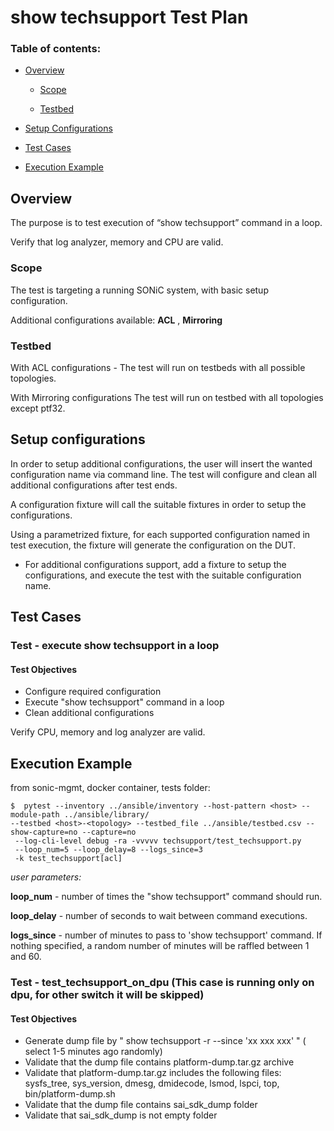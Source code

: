 # show techsupport Test Plan

### Table of contents:
- [Overview](#overview)

  * [Scope](#scope)

  * [Testbed](#testbed)

- [Setup Configurations](#setup-configurations)

- [Test Cases](#test-cases)

- [Execution Example](#execution-example)


## Overview
The purpose is to test execution of “show techsupport” command in a loop.

Verify that log analyzer, memory and CPU are valid.


### Scope
The test is targeting a running SONiC system, with basic setup configuration.

Additional configurations available: **ACL** , **Mirroring**


### Testbed
With ACL configurations - The test will run on testbeds with all possible topologies.

With Mirroring configurations  The test will run on testbed with all topologies except ptf32.

## Setup configurations

In order to setup additional configurations, the user will insert the wanted configuration name via command line.
The test will configure and clean all additional configurations after test ends.

A configuration fixture will call the suitable fixtures in order to setup the configurations.


Using a parametrized fixture, for each supported configuration named in test execution, the fixture will generate the configuration on the DUT.

- For additional configurations support, add a fixture to setup the configurations, and execute the test with the suitable configuration name.



## Test Cases

### Test - execute show techsupport in a loop

#### Test Objectives

- Configure required configuration
- Execute "show techsupport" command in a loop
- Clean additional configurations

 Verify CPU, memory and log analyzer are valid.


## Execution Example


from sonic-mgmt, docker container, tests folder:

```
$  pytest --inventory ../ansible/inventory --host-pattern <host> --module-path ../ansible/library/
--testbed <host>-<topology> --testbed_file ../ansible/testbed.csv --show-capture=no --capture=no
 --log-cli-level debug -ra -vvvvv techsupport/test_techsupport.py
 --loop_num=5 --loop_delay=8 --logs_since=3
 -k test_techsupport[acl]
 ```



_user parameters:_


**loop_num**  - number of times the "show techsupport" command should run.

**loop_delay** - number of seconds to wait between command executions.

**logs_since** - number of minutes to pass to 'show techsupport' command.
If nothing specified, a random number of minutes will be raffled between 1 and 60.


### Test - test_techsupport_on_dpu (This case is running only on dpu, for other switch it will be skipped)

#### Test Objectives

- Generate dump file by " show techsupport -r --since 'xx xxx xxx' " ( select 1-5 minutes ago randomly)
- Validate that the dump file contains platform-dump.tar.gz archive
- Validate that platform-dump.tar.gz includes the following files:
      sysfs_tree, sys_version, dmesg, dmidecode, lsmod, lspci, top, bin/platform-dump.sh
- Validate that the dump file contains sai_sdk_dump folder
- Validate that sai_sdk_dump is not empty folder
